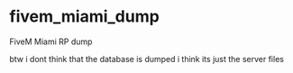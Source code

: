 # fivem_miami_dump
FiveM Miami RP dump

btw i dont think that the database is dumped i think its just the server files
